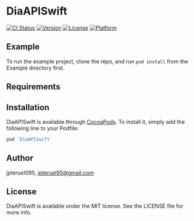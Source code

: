 # DiaAPISwift

[![CI Status](https://img.shields.io/travis/jpteruel095/DiaAPISwift.svg?style=flat)](https://travis-ci.org/jpteruel095/DiaAPISwift)
[![Version](https://img.shields.io/cocoapods/v/DiaAPISwift.svg?style=flat)](https://cocoapods.org/pods/DiaAPISwift)
[![License](https://img.shields.io/cocoapods/l/DiaAPISwift.svg?style=flat)](https://cocoapods.org/pods/DiaAPISwift)
[![Platform](https://img.shields.io/cocoapods/p/DiaAPISwift.svg?style=flat)](https://cocoapods.org/pods/DiaAPISwift)

## Example

To run the example project, clone the repo, and run `pod install` from the Example directory first.

## Requirements

## Installation

DiaAPISwift is available through [CocoaPods](https://cocoapods.org). To install
it, simply add the following line to your Podfile:

```ruby
pod 'DiaAPISwift'
```

## Author

jpteruel095, jpteruel95@gmail.com

## License

DiaAPISwift is available under the MIT license. See the LICENSE file for more info.
